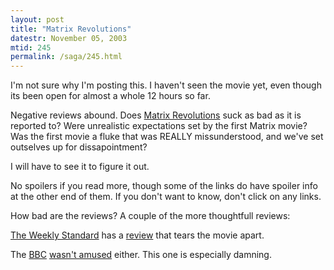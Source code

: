 ```yaml
---
layout: post
title: "Matrix Revolutions"
datestr: November 05, 2003
mtid: 245
permalink: /saga/245.html
---
```


I'm not sure why I'm posting this.  I haven't seen the movie yet, even though its been open for almost a whole 12 hours so far.

Negative reviews abound. Does <a href="http://www.whatisthematrix.com/" title="What Is The Matrix">Matrix Revolutions</a> suck as bad as it is reported to?  Were unrealistic expectations set by the first Matrix movie?  Was the first movie a fluke that was REALLY missunderstood, and we've set outselves up for dissapointment?

I will have to see it to figure it out.

No spoilers if you read more, though some of the links do have spoiler info at the other end of them.  If you don't want to know, don't click on any links.

How bad are the reviews?  A couple of the more thoughtfull reviews:

<a href="http://www.weeklystandard.com/" title="The Weekly Standard">The Weekly Standard</a> has a <a href="http://www.weeklystandard.com/Content/Public/Articles/000/000/003/338luveg.asp" title="The Matrix: Exposed (spoilers)">review</a> that tears the movie apart.

The <a href="http://news.bbc.co.uk/" title="BBC News">BBC</a> <a href="http://news.bbc.co.uk/2/hi/entertainment/3240071.stm" title="Matrix end is no revelation">wasn't amused</a> either.  This one is especially damning.

